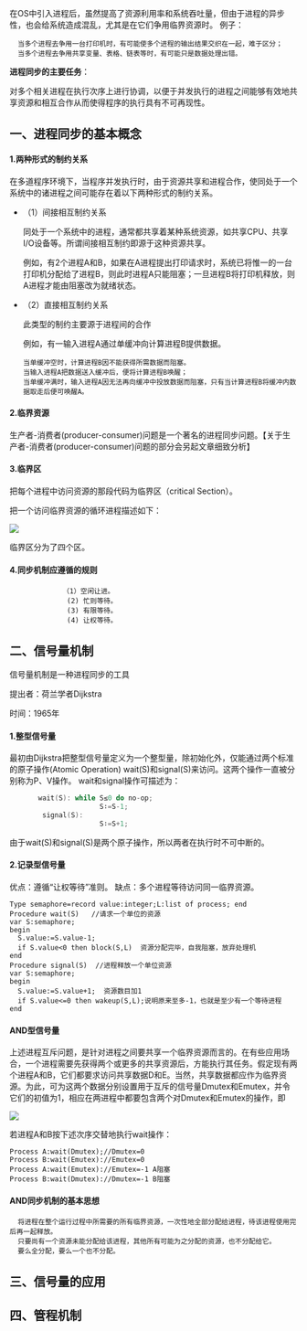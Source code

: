 在OS中引入进程后，虽然提高了资源利用率和系统吞吐量，但由于进程的异步性，也会给系统造成混乱，尤其是在它们争用临界资源时。
例子：

      当多个进程去争用一台打印机时，有可能使多个进程的输出结果交织在一起，难于区分；
      当多个进程去争用共享变量、表格、链表等时，有可能只是数据处理出错。

**进程同步的主要任务**：

对多个相关进程在执行次序上进行协调，以便于并发执行的进程之间能够有效地共享资源和相互合作从而使得程序的执行具有不可再现性。

## 一、进程同步的基本概念
#### 1.两种形式的制约关系
在多道程序环境下，当程序并发执行时，由于资源共享和进程合作，使同处于一个系统中的诸进程之间可能存在着以下两种形式的制约关系。
  - （1）间接相互制约关系

      同处于一个系统中的进程，通常都共享着某种系统资源，如共享CPU、共享I/O设备等。所谓间接相互制约即源于这种资源共享。

      例如，有2个进程A和B，如果在A进程提出打印请求时，系统已将惟一的一台打印机分配给了进程B，则此时进程A只能阻塞；一旦进程B将打印机释放，则A进程才能由阻塞改为就绪状态。

  - （2）直接相互制约关系

      此类型的制约主要源于进程间的合作

    例如，有一输入进程A通过单缓冲向计算进程B提供数据。
    
        当单缓冲空时，计算进程B因不能获得所需数据而阻塞。
        当输入进程A把数据送入缓冲后，便将计算进程B唤醒；
        当单缓冲满时，输入进程A因无法再向缓冲中投放数据而阻塞，只有当计算进程B将缓冲内数据取走后便可唤醒A。
#### 2.临界资源
生产者-消费者(producer-consumer)问题是一个著名的进程同步问题。【关于生产者-消费者(producer-consumer)问题的部分会另起文章细致分析】

#### 3.临界区
把每个进程中访问资源的那段代码为临界区（critical Section）。

把一个访问临界资源的循环进程描述如下：

![](https://github.com/Soler0502H/Postgraduate_notebook_for_SJTU_Software_Program/blob/master/Images/26.png)

临界区分为了四个区。

#### 4.同步机制应遵循的规则

                 （1）空闲让进。
                  (2) 忙则等待。 
                  (3) 有限等待。 
                  (4) 让权等待。  


## 二、信号量机制
信号量机制是一种进程同步的工具

提出者：荷兰学者Dijkstra

时间：1965年

#### 1.整型信号量

最初由Dijkstra把整型信号量定义为一个整型量，除初始化外，仅能通过两个标准的原子操作(Atomic Operation) wait(S)和signal(S)来访问。这两个操作一直被分别称为P、V操作。 wait和signal操作可描述为：
```C
       wait(S): while S≤0 do no-op;
                      S∶=S-1;
        signal(S):         
                      S∶=S+1; 
```
由于wait(S)和signal(S)是两个原子操作，所以两者在执行时不可中断的。

#### 2.记录型信号量
优点：遵循“让权等待”准则。
缺点：多个进程等待访问同一临界资源。

```
Type semaphore=record value:integer;L:list of process; end
Procedure wait(S)   //请求一个单位的资源
var S:semaphore;
begin
  S.value:=S.value-1;
  if S.value<0 then block(S,L)  资源分配完毕，自我阻塞，放弃处理机
end
Procedure signal(S)  //进程释放一个单位资源
var S:semaphore;
begin
  S.value:=S.value+1;  资源数目加1
  if S.value<=0 then wakeup(S,L);说明原来至多-1，也就是至少有一个等待进程
end
```

#### AND型信号量
上述进程互斥问题，是针对进程之间要共享一个临界资源而言的。在有些应用场合，一个进程需要先获得两个或更多的共享资源后，方能执行其任务。假定现有两个进程A和B，它们都要求访问共享数据D和E。当然，共享数据都应作为临界资源。为此，可为这两个数据分别设置用于互斥的信号量Dmutex和Emutex，并令它们的初值为1，相应在两进程中都要包含两个对Dmutex和Emutex的操作，即

![](https://github.com/Soler0502H/Postgraduate_notebook_for_SJTU_Software_Program/blob/master/Images/28.PNG)

若进程A和B按下述次序交替地执行wait操作：
```
Process A:wait(Dmutex);//Dmutex=0
Process B:wait(Emutex)://Emutex=0
Process A:wait(Emutex)://Emutex=-1 A阻塞
Process B:wait(Dmutex)://Dmutex=-1 B阻塞
```

#### AND同步机制的基本思想

      将进程在整个运行过程中所需要的所有临界资源，一次性地全部分配给进程，待该进程使用完后再一起释放。
      只要尚有一个资源未能分配给该进程，其他所有可能为之分配的资源，也不分配给它。
      要么全分配，要么一个也不分配。





## 三、信号量的应用

## 四、管程机制

